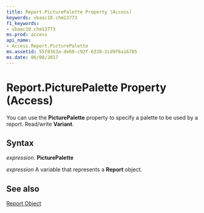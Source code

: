 ```yaml
---
title: Report.PicturePalette Property (Access)
keywords: vbaac10.chm13773
f1_keywords:
- vbaac10.chm13773
ms.prod: access
api_name:
- Access.Report.PicturePalette
ms.assetid: 55f8363a-de60-c92f-6330-2cd9f6a16785
ms.date: 06/08/2017
---
```



# Report.PicturePalette Property (Access)

You can use the  **PicturePalette** property to specify a palette to be used by a report. Read/write **Variant**.


## Syntax

 _expression_. **PicturePalette**

 _expression_ A variable that represents a **Report** object.


## See also


[Report Object](Access.Report.md)

